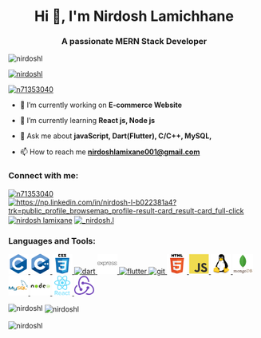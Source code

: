 <h1 align="center">Hi 👋, I'm Nirdosh Lamichhane</h1>
<h3 align="center">A passionate MERN Stack Developer</h3>

<p align="left"> <img src="https://komarev.com/ghpvc/?username=nirdoshl&label=Profile%20views&color=0e75b6&style=flat" alt="nirdoshl" /> </p>

<p align="left"> <a href="https://github.com/ryo-ma/github-profile-trophy"><img src="https://github-profile-trophy.vercel.app/?username=nirdoshl" alt="nirdoshl" /></a> </p>

<p align="left"> <a href="https://twitter.com/n71353040" target="blank"><img src="https://img.shields.io/twitter/follow/n71353040?logo=twitter&style=for-the-badge" alt="n71353040" /></a> </p>

- 🔭 I’m currently working on **E-commerce Website**

- 🌱 I’m currently learning **React js, Node js**

- 💬 Ask me about **javaScript, Dart(Flutter), C/C++, MySQL,**

- 📫 How to reach me **nirdoshlamixane001@gmail.com**

<h3 align="left">Connect with me:</h3>
<p align="left">
<a href="https://twitter.com/n71353040" target="blank"><img align="center" src="https://raw.githubusercontent.com/rahuldkjain/github-profile-readme-generator/master/src/images/icons/Social/twitter.svg" alt="n71353040" height="30" width="40" /></a>
<a href="https://linkedin.com/in/nirdosh-l-b022381a4?trk=public_profile_browsemap_profile-result-card_result-card_full-click" target="blank"><img align="center" src="https://raw.githubusercontent.com/rahuldkjain/github-profile-readme-generator/master/src/images/icons/Social/linked-in-alt.svg" alt="https://np.linkedin.com/in/nirdosh-l-b022381a4?trk=public_profile_browsemap_profile-result-card_result-card_full-click" height="30" width="40" /></a>
<a href="https://fb.com/nirdosh lamixane" target="blank"><img align="center" src="https://raw.githubusercontent.com/rahuldkjain/github-profile-readme-generator/master/src/images/icons/Social/facebook.svg" alt="nirdosh lamixane" height="30" width="40" /></a>
<a href="https://instagram.com/_nirdosh.l" target="blank"><img align="center" src="https://raw.githubusercontent.com/rahuldkjain/github-profile-readme-generator/master/src/images/icons/Social/instagram.svg" alt="_nirdosh.l" height="30" width="40" /></a>
</p>

<h3 align="left">Languages and Tools:</h3>
<p align="left"> <a href="https://www.cprogramming.com/" target="_blank" rel="noreferrer"> <img src="https://raw.githubusercontent.com/devicons/devicon/master/icons/c/c-original.svg" alt="c" width="40" height="40"/> </a> <a href="https://www.w3schools.com/cpp/" target="_blank" rel="noreferrer"> <img src="https://raw.githubusercontent.com/devicons/devicon/master/icons/cplusplus/cplusplus-original.svg" alt="cplusplus" width="40" height="40"/> </a> <a href="https://www.w3schools.com/css/" target="_blank" rel="noreferrer"> <img src="https://raw.githubusercontent.com/devicons/devicon/master/icons/css3/css3-original-wordmark.svg" alt="css3" width="40" height="40"/> </a> <a href="https://dart.dev" target="_blank" rel="noreferrer"> <img src="https://www.vectorlogo.zone/logos/dartlang/dartlang-icon.svg" alt="dart" width="40" height="40"/> </a> <a href="https://expressjs.com" target="_blank" rel="noreferrer"> <img src="https://raw.githubusercontent.com/devicons/devicon/master/icons/express/express-original-wordmark.svg" alt="express" width="40" height="40"/> </a> <a href="https://flutter.dev" target="_blank" rel="noreferrer"> <img src="https://www.vectorlogo.zone/logos/flutterio/flutterio-icon.svg" alt="flutter" width="40" height="40"/> </a> <a href="https://git-scm.com/" target="_blank" rel="noreferrer"> <img src="https://www.vectorlogo.zone/logos/git-scm/git-scm-icon.svg" alt="git" width="40" height="40"/> </a> <a href="https://www.w3.org/html/" target="_blank" rel="noreferrer"> <img src="https://raw.githubusercontent.com/devicons/devicon/master/icons/html5/html5-original-wordmark.svg" alt="html5" width="40" height="40"/> </a> <a href="https://developer.mozilla.org/en-US/docs/Web/JavaScript" target="_blank" rel="noreferrer"> <img src="https://raw.githubusercontent.com/devicons/devicon/master/icons/javascript/javascript-original.svg" alt="javascript" width="40" height="40"/> </a> <a href="https://www.linux.org/" target="_blank" rel="noreferrer"> <img src="https://raw.githubusercontent.com/devicons/devicon/master/icons/linux/linux-original.svg" alt="linux" width="40" height="40"/> </a> <a href="https://www.mongodb.com/" target="_blank" rel="noreferrer"> <img src="https://raw.githubusercontent.com/devicons/devicon/master/icons/mongodb/mongodb-original-wordmark.svg" alt="mongodb" width="40" height="40"/> </a> <a href="https://www.mysql.com/" target="_blank" rel="noreferrer"> <img src="https://raw.githubusercontent.com/devicons/devicon/master/icons/mysql/mysql-original-wordmark.svg" alt="mysql" width="40" height="40"/> </a> <a href="https://nodejs.org" target="_blank" rel="noreferrer"> <img src="https://raw.githubusercontent.com/devicons/devicon/master/icons/nodejs/nodejs-original-wordmark.svg" alt="nodejs" width="40" height="40"/> </a> <a href="https://reactjs.org/" target="_blank" rel="noreferrer"> <img src="https://raw.githubusercontent.com/devicons/devicon/master/icons/react/react-original-wordmark.svg" alt="react" width="40" height="40"/> </a> <a href="https://redux.js.org" target="_blank" rel="noreferrer"> <img src="https://raw.githubusercontent.com/devicons/devicon/master/icons/redux/redux-original.svg" alt="redux" width="40" height="40"/> </a> </p>

<p><img align="left" src="https://github-readme-stats.vercel.app/api/top-langs?username=nirdoshl&show_icons=true&locale=en&layout=compact" alt="nirdoshl" /></p>

<p>&nbsp;<img align="center" src="https://github-readme-stats.vercel.app/api?username=nirdoshl&show_icons=true&locale=en" alt="nirdoshl" /></p>

<p><img align="center" src="https://github-readme-streak-stats.herokuapp.com/?user=nirdoshl&" alt="nirdoshl" /></p>
